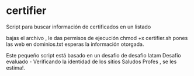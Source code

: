 # certifier
Script para buscar información de certificados en un listado

bajas el archivo , le das permisos de ejecución chmod +x certifier.sh
pones las web en dominios.txt
esperas la información otorgada.


Este pequeño script está basado en un desafio de desafio latam 
Desafío evaluado - Verificando la identidad de los sitios 
Saludos Profes , se les estima!.

